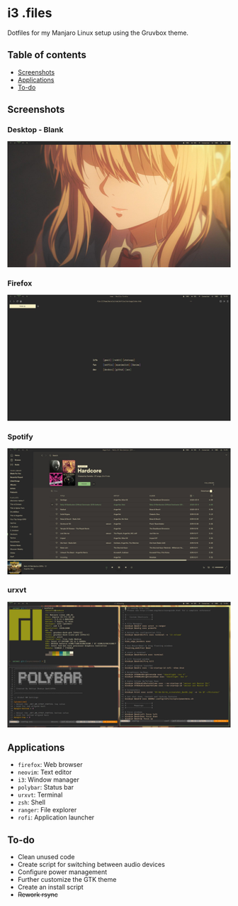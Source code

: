 # i3 .files

Dotfiles for my Manjaro Linux setup using the Gruvbox theme.

## Table of contents
<!--ts-->
   * [Screenshots](#screenshots)
   * [Applications](#applications)
   * [To-do](#to-do)
<!--te-->

## Screenshots
### Desktop - Blank
![Screenshot](/screenshots/desktop-27.03.20.jpg)

### Firefox
![Screenshot](/screenshots/firefox-27.03.20.jpg)

### Spotify
![Screenshot](/screenshots/spotify-27.03.20.jpg)

### urxvt
![Screenshot](/screenshots/urxvt-27.03.20.jpg)

## Applications
- `firefox`: Web browser
- `neovim`: Text editor
- `i3`: Window manager
- `polybar`: Status bar
- `urxvt`: Terminal
- `zsh`: Shell
- `ranger`: File explorer
- `rofi`: Application launcher

## To-do
- Clean unused code
- Create script for switching between audio devices
- Configure power management
- Further customize the GTK theme
- Create an install script
- ~~Rework rsync~~
